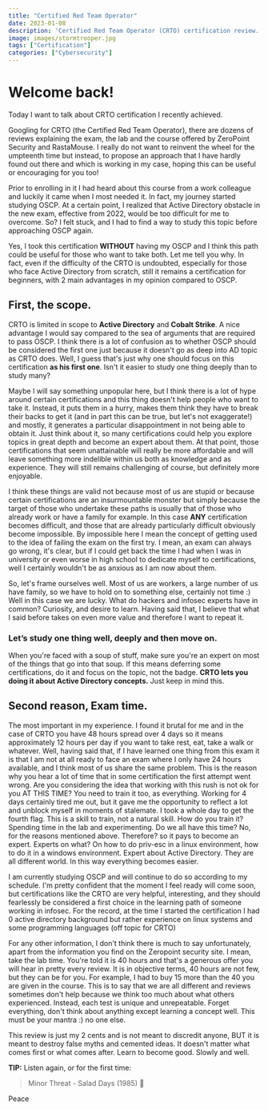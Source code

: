 ```yaml
---
title: "Certified Red Team Operator"
date: 2023-01-08
description: 'Certified Red Team Operator (CRTO) certification review.'
image: images/stormtrooper.jpg
tags: ["Certification"]
categories: ["Cybersecurity"]
---
```


# Welcome back!

Today I want to talk about CRTO certification I recently achieved.

Googling for CRTO (the Certified Red Team Operator), there are dozens of reviews explaining the exam, the lab and the course offered by ZeroPoint Security and RastaMouse.
I really do not want to reinvent the wheel for the umpteenth time but instead, to propose an approach that I have hardly found out there and which is working in my case, hoping this can be useful or encouraging for you too!

Prior to enrolling in it I had heard about this course from a work colleague and luckily it came when I most needed it. In fact, my journey started studying OSCP.
At a certain point, I realized that Active Directory obstacle in the new exam, effective from 2022, would be too difficult for me to overcome. So? I felt stuck, and I had to find a way to study this topic before approaching OSCP again.

Yes, I took this certification **WITHOUT** having my OSCP and I think this path could be useful for those who want to take both. Let me tell you why.
In fact, even if the difficulty of the CRTO is undoubted, especially for those who face Active Directory from scratch, still it remains a certification for beginners, with 2 main advantages in my opinion compared to OSCP.
## First, **the scope**.
CRTO is limited in scope to __Active Directory__ and __Cobalt Strike__. A nice advantage I would say compared to the sea of arguments that are required to pass OSCP.
I think there is a lot of confusion as to whether OSCP should be considered the first one just because it doesn't go as deep into AD topic as CRTO does.
Well, I guess that's just why one should focus on this certification **as his first one**. Isn't it easier to study one thing deeply than to study many?

Maybe I will say something unpopular here, but I think there is a lot of hype around certain certifications and this thing doesn't help people who want to take it.
Instead, it puts them in a hurry, makes them think they have to break their backs to get it (and in part this can be true, but let's not exaggerate!) and mostly, it generates a particular disappointment in not being able to obtain it.
Just think about it, so many certifications could help you explore topics in great depth and become an expert about them. At that point, those certifications that seem unattainable will really be more affordable and will leave something more indelible within us both as knowledge and as experience. They will still remains challenging of course, but definitely more enjoyable.

I think these things are valid not because most of us are stupid or because certain certifications are an insurmountable monster but simply because the target of those who undertake these paths is usually that of those who already work or have a family for example. In this case **ANY** certification becomes difficult, and those that are already particularly difficult obviously become impossible.
By impossible here I mean the concept of getting used to the idea of failing the exam on the first try. I mean, an exam can always go wrong, it's clear, but if I could get back the time I had when I was in university or even worse in high school to dedicate myself to certifications, well I certainly wouldn't be as anxious as I am now about them.

So, let's frame ourselves well. Most of us are workers, a large number of us have family, so we have to hold on to something else, certainly not time :)
Well in this case we are lucky. What do hackers and infosec experts have in common? Curiosity, and desire to learn. Having said that, I believe that what I said before takes on even more value and therefore I want to repeat it.

### Let’s study one thing well, deeply and then move on.

When you're faced with a soup of stuff, make sure you're an expert on most of the things that go into that soup. If this means deferring some certifications, do it and focus on the topic, not the badge.
**CRTO lets you doing it about Active Directory concepts.**
Just keep in mind this.

## Second reason, Exam time.

The most important in my experience. I found it brutal for me and in the case of CRTO you have 48 hours spread over 4 days so it means approximately 12 hours per day if you want to take rest, eat, take a walk or whatever.
Well, having said that, if I have learned one thing from this exam it is that I am not at all ready to face an exam where I only have 24 hours available, and I think most of us share the same problem. This is the reason why you hear a lot of time that in some certification the first attempt went wrong. Are you considering the idea that working with this rush is not ok for you AT THIS TIME? You need to train it too, as everything.
Working for 4 days certainly tired me out, but it gave me the opportunity to reflect a lot and unblock myself in moments of stalemate. I took a whole day to get the fourth flag.
This is a skill to train, not a natural skill. How do you train it? Spending time in the lab and experimenting. Do we all have this time? No, for the reasons mentioned above. Therefore? so it pays to become an expert. Experts on what? On how to do priv-esc in a linux environment, how to do it in a windows environment. Expert about Active Directory. They are all different world. In this way everything becomes easier.<br />

I am currently studying OSCP and will continue to do so according to my schedule. I'm pretty confident that the moment I feel ready will come soon, but certifications like the CRTO are very helpful, interesting, and they should fearlessly be considered a first choice in the learning path of someone working in infosec. For the record, at the time I started the certification I had 0 active directory background but rather experience on linux systems and some programming languages (off topic for CRTO)

For any other information, I don't think there is much to say unfortunately, apart from the information you find on the Zeropoint security site. I mean, take the lab time.
You're told it is 40 hours and that's a generous offer you will hear in pretty every review. It is in objective terms, 40 hours are not few, but they can be for you. For example, I had to buy 15 more than the 40 you are given in the course.
This is to say that we are all different and reviews sometimes don't help because we think too much about what others experienced. Instead, each test is unique and unrepeatable. Forget everything, don't think about anything except learning a concept well. This must be your mantra :) no one else.

This review is just my 2 cents and is not meant to discredit anyone, BUT it is meant to destroy false myths and cemented ideas. It doesn't matter what comes first or what comes after. Learn to become good. Slowly and well.

**TIP:**
Listen again, or for the first time:<br />
>Minor Threat - Salad Days (1985) 🥗

Peace
